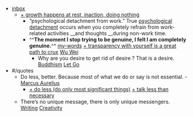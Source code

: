 - [inbox]()
    - [+ growth happens at rest, inaction, doing nothing]() 
        - “psychological detachment from work.” True [psychological detachment]() occurs when you completely refrain from work-related activities __and thoughts __during non-work time.  
        - ^^**The moment I stop trying to be genuine, I felt I am completely genuine.**^^ [my-words]() [+ transparency with yourself is a great path to crux]() [Wu Wei]()
            - Why are you desire to get rid of desire ? That is a desire. [Buddhism]() [Let Go]()
- #/quotes
    - Do less, better. Because most of what we do or say is not essential. - [Marcus Aurelius]()
        - [+ do less (do only most significant things)]() [+ talk less than necessary]()
    - There’s no unique message, there is only unique messengers. [Writing]() [Creativity]() 
